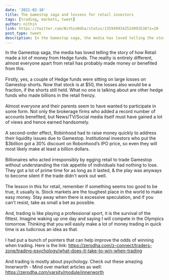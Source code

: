 ```yaml
---
date: '2021-02-10'
title: The Gamestop saga and lessons for retail investors
tags: [trading, markets, tweet]
author: nithin
link: https://twitter.com/Nithin0dha/status/1359499342524993538?s=20
post_type: tweet
description: In the Gamestop saga, the media has loved telling the story of how Retail made a lot of money from Hedge funds. The reality is entirely different, almost everyone apart from retail has probably made money or benefited from this...
---
```

In the Gamestop saga, the media has loved telling the story of how Retail made a lot of money from Hedge funds. The reality is entirely different, almost everyone apart from retail has probably made money or benefited from this.<br><br>
Firstly, yes, a couple of Hedge funds were sitting on large losses on Gamestop shorts. Now that stock is at $50, the losses also would be a fraction, if the shorts still held. What no one is talking about are other hedge funds who made billions in the retail frenzy.<br><br>
Almost everyone and their parents seem to have wanted to participate in some form. Not only the brokerage firms who added a record number of accounts benefited, but News/TV/Social media itself must have gained a lot of views and hence earned handsomely.<br><br>
A second-order effect, Robinhood had to raise money quickly to address their liquidity issues due to Gamestop. Institutional investors who put the $3billion got a 30% discount on Robonhood’s IPO price, so even they will most likely make at least a billion dollars.<br><br>
Billionaires who acted irresponsibly by egging retail to trade Gamestop without understanding the risk appetite of individuals had nothing to lose. They got a lot of prime time for as long as it lasted, & the play was anyways to become silent if the trade didn't work out well.<br><br>
The lesson in this for retail, remember if something seems too good to be true, it usually is. Stock markets are the toughest place in the world to make easy money. Stay away when there is excessive speculation, and if you can't resist, take as small a bet as possible.<br><br>
And, trading is like playing a professional sport, it is the survival of the fittest. Imagine waking up one day and saying I will compete in the Olympics tomorrow. Thinking that you will easily make a lot of money trading in quick time is as ludicrous an idea as that.<br><br>
I had put a bunch of pointers that can help improve the odds of winning when trading. Here is the link: https://zerodha.com/z-connect/traders-zone/trading-psychology/what-does-it-take-to-win-when-trading <br><br>
And trading is mostly about psychology. Check out these amazing Innerworth - Mind over market articles as well: https://zerodha.com/varsity/module/innerworth
